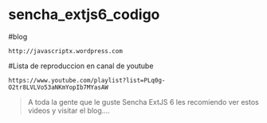 # sencha_extjs6_codigo

#blog 

    http://javascriptx.wordpress.com 

#Lista de reproduccion en canal de youtube

    https://www.youtube.com/playlist?list=PLq0g-O2tr8LVLVo53aNKmYopIb7MYasAW

>A toda la gente que le guste Sencha ExtJS 6 les recomiendo ver estos videos y visitar el blog....
